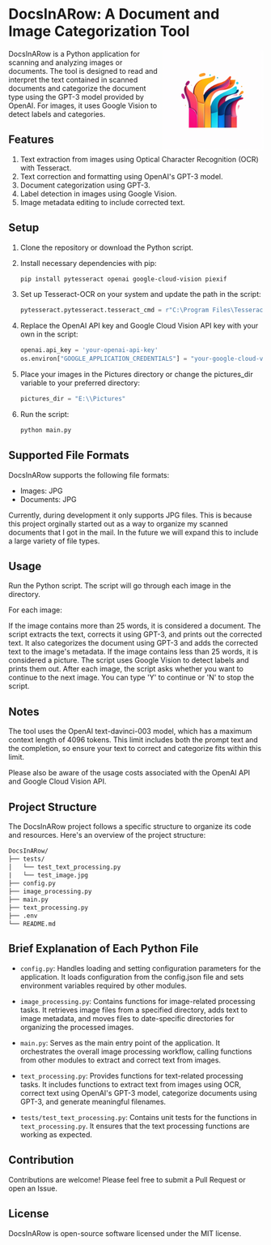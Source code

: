 # DocsInARow: A Document and Image Categorization Tool

<img src="logo.png" alt="Logo" width="200" height="200" style="float: right;">

DocsInARow is a Python application for scanning and analyzing images or documents. The tool is designed to read and interpret the text contained in scanned documents and categorize the document type using the GPT-3 model provided by OpenAI. For images, it uses Google Vision to detect labels and categories.

## Features

1. Text extraction from images using Optical Character Recognition (OCR) with Tesseract.
2. Text correction and formatting using OpenAI's GPT-3 model.
3. Document categorization using GPT-3.
4. Label detection in images using Google Vision.
5. Image metadata editing to include corrected text.

## Setup

1. Clone the repository or download the Python script.

2. Install necessary dependencies with pip:

   ```bash
   pip install pytesseract openai google-cloud-vision piexif
    ```

3. Set up Tesseract-OCR on your system and update the path in the script:

    ```python
    pytesseract.pytesseract.tesseract_cmd = r"C:\Program Files\Tesseract-OCR\tesseract.exe"
    ```

4. Replace the OpenAI API key and Google Cloud Vision API key with your own in the script:

    ```python
    openai.api_key = 'your-openai-api-key'
    os.environ["GOOGLE_APPLICATION_CREDENTIALS"] = "your-google-cloud-vision-key.json"
    ```
5. Place your images in the Pictures directory or change the pictures_dir variable to your preferred directory:

    ```python
    pictures_dir = "E:\\Pictures"
    ```

6. Run the script:

    ```bash
    python main.py
    ```

## Supported File Formats

DocsInARow supports the following file formats:

- Images: JPG
- Documents: JPG

Currently, during development it only supports JPG files. This is because this project orginally started out as a way to organize my scanned documents that I got in the mail. In the future we will expand this to include a large variety of file types.

## Usage

Run the Python script. The script will go through each image in the directory.

For each image:

If the image contains more than 25 words, it is considered a document. The script extracts the text, corrects it using GPT-3, and prints out the corrected text. It also categorizes the document using GPT-3 and adds the corrected text to the image's metadata.
If the image contains less than 25 words, it is considered a picture. The script uses Google Vision to detect labels and prints them out.
After each image, the script asks whether you want to continue to the next image. You can type 'Y' to continue or 'N' to stop the script.

## Notes

The tool uses the OpenAI text-davinci-003 model, which has a maximum context length of 4096 tokens. This limit includes both the prompt text and the completion, so ensure your text to correct and categorize fits within this limit.

Please also be aware of the usage costs associated with the OpenAI API and Google Cloud Vision API.

## Project Structure

The DocsInARow project follows a specific structure to organize its code and resources. Here's an overview of the project structure:

```
DocsInARow/   
├── tests/
│   └── test_text_processing.py
|   └── test_image.jpg
├── config.py
├── image_processing.py
├── main.py
├── text_processing.py
├── .env
└── README.md
```

## Brief Explanation of Each Python File

* `config.py`: Handles loading and setting configuration parameters for the application. It loads configuration from the config.json file and sets environment variables required by other modules.

* `image_processing.py`: Contains functions for image-related processing tasks. It retrieves image files from a specified directory, adds text to image metadata, and moves files to date-specific directories for organizing the processed images.

* `main.py`: Serves as the main entry point of the application. It orchestrates the overall image processing workflow, calling functions from other modules to extract and correct text from images.

* `text_processing.py`: Provides functions for text-related processing tasks. It includes functions to extract text from images using OCR, correct text using OpenAI's GPT-3 model, categorize documents using GPT-3, and generate meaningful filenames.

* `tests/test_text_processing.py`: Contains unit tests for the functions in `text_processing.py`. It ensures that the text processing functions are working as expected.

## Contribution

Contributions are welcome! Please feel free to submit a Pull Request or open an Issue.

## License

DocsInARow is open-source software licensed under the MIT license.